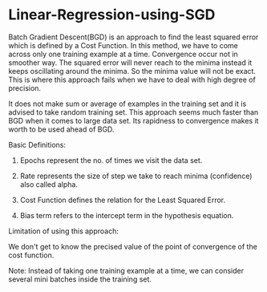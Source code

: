 # Linear-Regression-using-SGD
Batch Gradient Descent(BGD) is an approach to find the least squared error which is defined by a Cost Function.
In this method, we have to come across only one training example at a time. Convergence occur not in smoother way.
The squared error will never reach to the minima instead it keeps oscillating around the minima. So the minima value
will not be exact. This is where this approach fails when we have to deal with high degree of precision. 

It does not make sum or average of examples in the training set and it is advised to take random training set.
This approach seems much faster than BGD when it comes to large data set. Its rapidness to convergence makes it
worth to be used ahead of BGD. 
 

Basic Definitions:

1. Epochs represent the no. of times we visit the data set.

2. Rate represents the size of step we take to reach minima (confidence) also called alpha.

3. Cost Function defines the relation for the Least Squared Error.

4. Bias term refers to the intercept term in the hypothesis equation.


Limitation of using this approach:

We don't get to know the precised value of the point of convergence of the cost function. 


Note:
Instead of taking one training example at a time, we can consider several mini batches inside the training set. 

